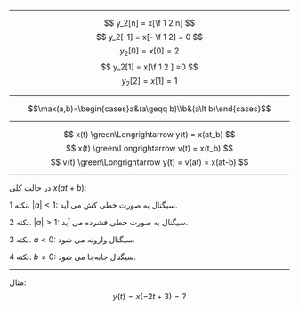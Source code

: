 
---

$$ y_2[n] = x[\f 1 2 n] $$
$$ y_2[-1] = x[- \f 1 2] = 0 $$
$$ y_2[0] = x[0]=2 $$
$$ y_2[1] = x[\f 1 2 ] =0 $$
$$ y_2[2] = x[1]=1 $$

---

$$\max(a,b)=\begin{cases}a&(a\geqq b)\\b&(a\lt b)\end{cases}$$

---

$$ x(t) \green\Longrightarrow y(t) = x(at_b) $$
$$ x(t) \green\Longrightarrow v(t) = x(t_b) $$
$$ v(t) \green\Longrightarrow y(t) = v(at) = x(at-b) $$

---

در حالت کلی $x(at+b)$:

نکته 1. $|a|<1$: سیگنال به صورت خطی کش می آید.

نکته 2. $|a|>1$: سیگنال به صورت خطی فشرده می آید.

نکته 3. $a<0$: سیگنال وارونه می شود.

نکته 4. $b \neq 0$: سیگنال جابه‌جا می شود.

---

مثال:
$$ y(t) = x(-2t + 3) = ? $$
